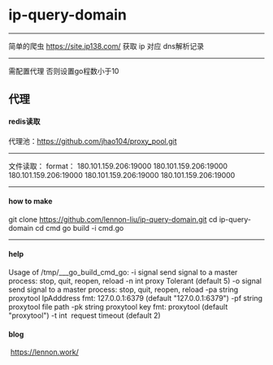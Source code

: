 # ip-query-domain

---
简单的爬虫 https://site.ip138.com/ 获取 ip 对应 dns解析记录

---
需配置代理 否则设置go程数小于10

代理
---
#### redis读取

代理池：https://github.com/jhao104/proxy_pool.git

---
文件读取：
format：
180.101.159.206:19000
180.101.159.206:19000
180.101.159.206:19000
180.101.159.206:19000
180.101.159.206:19000

---
#### how to make

git clone https://github.com/lennon-liu/ip-query-domain.git
cd ip-query-domain
cd cmd
go build -i cmd.go

---
#### help

Usage of /tmp/___go_build_cmd_go:
  -i signal
    	send signal to a master process: stop, quit, reopen, reload
  -n int
    	proxy Tolerant (default 5)
  -o signal
    	send signal to a master process: stop, quit, reopen, reload
  -pa string
    	proxytool IpAdddress fmt: 127.0.0.1:6379 (default "127.0.0.1:6379")
  -pf string
    	proxytool file path
  -pk string
    	proxytool key fmt: proxytool (default "proxytool")
  -t int
​    	request timeout (default 2)

#### blog

​	https://lennon.work/